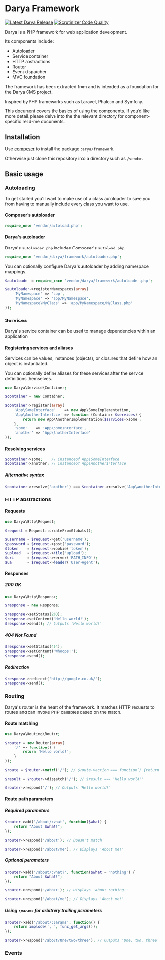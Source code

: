 # Darya Framework

[![Latest Darya Release](https://img.shields.io/github/release/hexusio/darya-framework.svg?style=flat "Latest Darya Release")](https://github.com/hexusio/darya-framework/tree/develop)
[![Scrutinizer Code Quality](https://img.shields.io/scrutinizer/g/hexusio/darya-framework/develop.svg?style=flat)](https://scrutinizer-ci.com/g/hexusio/darya-framework/?branch=develop)

Darya is a PHP framework for web application development.

Its components include:

- Autoloader
- Service container
- HTTP abstractions
- Router
- Event dispatcher
- MVC foundation

The framework has been extracted from and is intended as a foundation for the Darya CMS project.

Inspired by PHP frameworks such as Laravel, Phalcon and Symfony.

This document covers the basics of using the components. If you'd like more detail, please delve into the the relevant directory for component-specific read-me documents.

## Installation

Use [composer](https://getcomposer.org) to install the package `darya/framework`.

Otherwise just clone this repository into a directory such as `/vendor`.

## Basic usage

### Autoloading

To get started you'll want to make use of a class autoloader to save you from 
having to manually include every class you want to use.

#### Composer's autoloader
```php
require_once 'vendor/autoload.php';
```

#### Darya's autoloader

Darya's `autoloader.php` includes Composer's `autoload.php`.

```php
require_once 'vendor/darya/framework/autoloader.php';
```

You can optionally configure Darya's autoloader by adding namespace mappings.

```php
$autoloader = require_once 'vendor/darya/framework/autoloader.php';

$autoloader->registerNamespaces(array(
	'MyNamespace' => 'app',
	'MyNamespace' => 'app/MyNamespace',
	'MyNamespace\MyClass' => 'app/MyNamespace/MyClass.php'
));
```

### Services

Darya's service container can be used to manage dependencies within an
application.

#### Registering services and aliases

Services can be values, instances (objects), or closures that define how an
object is instantiated.

You can optionally define aliases for these services after the service
definitions themselves.

```php
use Darya\Service\Container;

$container = new Container;

$container->register(array(
	'App\SomeInterface'    => new App\SomeImplementation,
	'App\AnotherInterface' => function (Container $services) {
		return new App\AnotherImplementation($services->some);
	},
	'some'    => 'App\SomeInterface',
	'another' => 'App\AnotherInterface'
));
```

#### Resolving services

```php
$container->some;    // instanceof App\SomeInterface
$container->another; // instanceof App\AnotherInterface
```

##### Alternative syntax

```php
$container->resolve('another') === $container->resolve('App\AnotherInterface'); // true
```

### HTTP abstractions

#### Requests

```php
use Darya\Http\Request;

$request = Request::createFromGlobals();

$username = $request->get('username');
$password = $request->post('password');
$token    = $request->cookie('token');
$upload   = $request->file('upload');
$uri      = $request->server('PATH_INFO');
$ua       = $request->header('User-Agent');
```

#### Responses

##### 200 OK

```php
use Darya\Http\Response;

$response = new Response;

$response->setStatus(200);
$response->setContent('Hello world!');
$response->send(); // Outputs 'Hello world!'
```

##### 404 Not Found

```php
$response->setStatus(404);
$response->setContent('Whoops!');
$response->send();
```

##### Redirection

```php
$response->redirect('http://google.co.uk/');
$response->send();
```

### Routing

Darya's router is the heart of the framework. It matches HTTP requests to routes
and can invoke PHP callables based on the match.

#### Route matching

```php
use Darya\Routing\Router;

$router = new Router(array(
	'/' => function() {
		return 'Hello world!';
	}
));

$route = $router->match('/'); // $route->action === function() {return 'Hello world!';}

$result = $router->dispatch('/'); // $result === 'Hello world!'

$router->respond('/'); // Outputs 'Hello world!'
```

#### Route path parameters

##### Required parameters

```php
$router->add('/about/:what', function($what) {
	return "About $what!";
});

$router->respond('/about'); // Doesn't match

$router->respond('/about/me'); // Displays 'About me!'
```

##### Optional parameters

```php
$router->add('/about/:what?', function($what = 'nothing') {
	return "About $what!";
});

$router->respond('/about'); // Displays 'About nothing!'

$router->respond('/about/me'); // Displays 'About me!'
```

##### Using `:params` for arbitrary trailing parameters

```php
$router->add('/about/:params', function() {
	return implode(', ', func_get_args());
});

$router->respond('/about/One/two/three'); // Outputs 'One, two, three'
```

### Events

